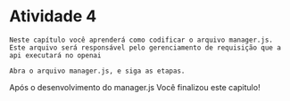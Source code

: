 # Atividade 4

```
Neste capítulo você aprenderá como codificar o arquivo manager.js.
Este arquivo será responsável pelo gerenciamento de requisição que a api executará no openai
```

```
Abra o arquivo manager.js, e siga as etapas.
```

Após o desenvolvimento do manager.js
Você finalizou este capitulo!
